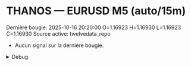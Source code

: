 # THANOS — EURUSD M5 (auto/15m)
Dernière bougie: 2025-10-16 20:20:00  O=1.16923  H=1.16930  L=1.16923  C=1.16930
Source active: twelvedata_repo

- Aucun signal sur la dernière bougie.

<details><summary>Debug</summary>

- TD_API_KEY manquant.

</details>